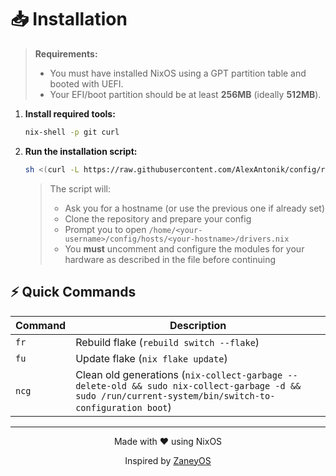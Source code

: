 # 📥 Installation

> **Requirements:**  
>
> - You must have installed NixOS using a GPT partition table and booted with UEFI.  
> - Your EFI/boot partition should be at least **256MB** (ideally **512MB**).

1. **Install required tools:**

   ```bash
   nix-shell -p git curl
   ```

2. **Run the installation script:**

   ```bash
   sh <(curl -L https://raw.githubusercontent.com/AlexAntonik/config/refs/heads/master/install.sh)
   ```

   > The script will:
   > - Ask you for a hostname (or use the previous one if already set)
   > - Clone the repository and prepare your config
   > - Prompt you to open `/home/<your-username>/config/hosts/<your-hostname>/drivers.nix`
   > - You **must** uncomment and configure the modules for your hardware as described in the file before continuing

## ⚡ Quick Commands

| Command | Description |
|---------|-------------|
| `fr`  | Rebuild flake (`rebuild switch --flake`) |
| `fu`  | Update flake (`nix flake update`) |
| `ncg` | Clean old generations (`nix-collect-garbage --delete-old && sudo nix-collect-garbage -d && sudo /run/current-system/bin/switch-to-configuration boot`) |

---

<div align="center">
Made with ❤️ using NixOS  

Inspired by [ZaneyOS](https://gitlab.com/Zaney/zaneyos)
</div>
